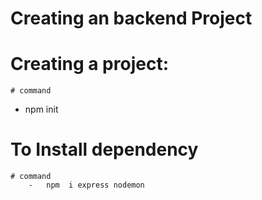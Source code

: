 # Creating an backend Project 


# Creating a project:
    # command
   - npm init 


# To Install dependency
    # command
        -   npm  i express nodemon



